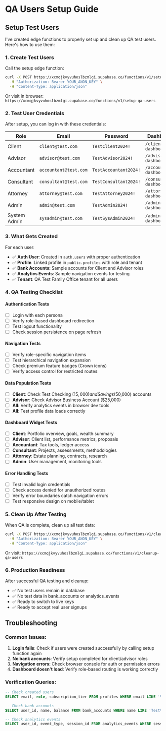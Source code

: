 # QA Users Setup Guide

## Setup Test Users

I've created edge functions to properly set up and clean up QA test users. Here's how to use them:

### 1. Create Test Users

Call the setup edge function:
```bash
curl -X POST https://xcmqjkvyvuhoslbzmlgi.supabase.co/functions/v1/setup-qa-users \
  -H "Authorization: Bearer YOUR_ANON_KEY" \
  -H "Content-Type: application/json"
```

Or visit in browser: `https://xcmqjkvyvuhoslbzmlgi.supabase.co/functions/v1/setup-qa-users`

### 2. Test User Credentials

After setup, you can log in with these credentials:

| Role | Email | Password | Dashboard |
|------|-------|----------|-----------|
| Client | `client@test.com` | `TestClient2024!` | `/client-dashboard` |
| Advisor | `advisor@test.com` | `TestAdvisor2024!` | `/advisor-dashboard` |
| Accountant | `accountant@test.com` | `TestAccountant2024!` | `/accountant-dashboard` |
| Consultant | `consultant@test.com` | `TestConsultant2024!` | `/consultant-dashboard` |
| Attorney | `attorney@test.com` | `TestAttorney2024!` | `/attorney-dashboard` |
| Admin | `admin@test.com` | `TestAdmin2024!` | `/admin-dashboard` |
| System Admin | `sysadmin@test.com` | `TestSysAdmin2024!` | `/admin-dashboard` |

### 3. What Gets Created

For each user:
- ✅ **Auth User**: Created in `auth.users` with proper authentication
- ✅ **Profile**: Linked profile in `public.profiles` with role and tenant
- ✅ **Bank Accounts**: Sample accounts for Client and Advisor roles
- ✅ **Analytics Events**: Sample navigation events for testing
- ✅ **Tenant**: QA Test Family Office tenant for all users

### 4. QA Testing Checklist

#### Authentication Tests
- [ ] Login with each persona
- [ ] Verify role-based dashboard redirection
- [ ] Test logout functionality
- [ ] Check session persistence on page refresh

#### Navigation Tests
- [ ] Verify role-specific navigation items
- [ ] Test hierarchical navigation expansion
- [ ] Check premium feature badges (Crown icons)
- [ ] Verify access control for restricted routes

#### Data Population Tests
- [ ] **Client**: Check Test Checking ($15,000) and Savings ($50,000) accounts
- [ ] **Advisor**: Check Advisor Business Account ($25,000)
- [ ] **All**: Verify analytics events in browser dev tools
- [ ] **All**: Test profile data loads correctly

#### Dashboard Widget Tests
- [ ] **Client**: Portfolio overview, goals, wealth summary
- [ ] **Advisor**: Client list, performance metrics, proposals
- [ ] **Accountant**: Tax tools, ledger access
- [ ] **Consultant**: Projects, assessments, methodologies
- [ ] **Attorney**: Estate planning, contracts, research
- [ ] **Admin**: User management, monitoring tools

#### Error Handling Tests
- [ ] Test invalid login credentials
- [ ] Check access denied for unauthorized routes
- [ ] Verify error boundaries catch navigation errors
- [ ] Test responsive design on mobile/tablet

### 5. Clean Up After Testing

When QA is complete, clean up all test data:

```bash
curl -X POST https://xcmqjkvyvuhoslbzmlgi.supabase.co/functions/v1/cleanup-qa-users \
  -H "Authorization: Bearer YOUR_ANON_KEY" \
  -H "Content-Type: application/json"
```

Or visit: `https://xcmqjkvyvuhoslbzmlgi.supabase.co/functions/v1/cleanup-qa-users`

### 6. Production Readiness

After successful QA testing and cleanup:
- ✅ No test users remain in database
- ✅ No test data in bank_accounts or analytics_events
- ✅ Ready to switch to live keys
- ✅ Ready to accept real user signups

## Troubleshooting

### Common Issues:
1. **Login fails**: Check if users were created successfully by calling setup function again
2. **No bank accounts**: Verify setup completed for client/advisor roles
3. **Navigation errors**: Check browser console for auth or permission errors
4. **Dashboard doesn't load**: Verify role-based routing is working correctly

### Verification Queries:
```sql
-- Check created users
SELECT email, role, subscription_tier FROM profiles WHERE email LIKE '%@test.com';

-- Check bank accounts
SELECT user_id, name, balance FROM bank_accounts WHERE name LIKE 'Test%';

-- Check analytics events  
SELECT user_id, event_type, session_id FROM analytics_events WHERE session_id LIKE 'test-session-%';
```